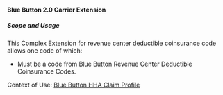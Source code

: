 #### Blue Button 2.0 Carrier Extension


##### Scope and Usage

This Complex Extension for revenue center deductible coinsurance code allows one code of which:

* Must be a code from Blue Button Revenue Center Deductible Coinsurance Codes.

Context of Use: [Blue Button HHA Claim Profile]({{site.data.structuredefinitions.bluebutton-hha-claim.path}})
